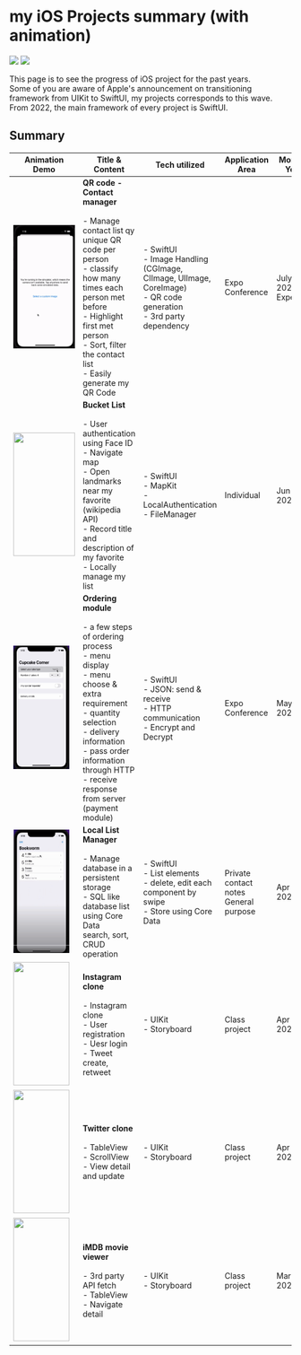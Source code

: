 # my iOS Projects summary (with animation)

<p>
    <img src="https://img.shields.io/badge/iOS-13.0+-blue.svg" />
    <img src="https://img.shields.io/badge/Swift-5.1-ff69b4.svg" />
</p>
This page is to see the progress of iOS project for the past years. <br />Some of you are aware of Apple's announcement on transitioning framework from UIKit to SwiftUI, my projects corresponds to this wave. From 2022, the main framework of every project is SwiftUI.

## Summary

| Animation Demo | Title & Content | Tech utilized | Application<br />Area | Month / Year |
| ------ | --------- | -------- | ---- | ---- |
| <img src='https://github.com/davidseungjin/iOSdemo/blob/main/qrcode.gif' width="110" height="220"> | **QR code - Contact manager** <br /><br /> - Manage contact list qy unique QR code per person <br /> - classify how many times each person met before <br /> - Highlight first met person <br /> - Sort, filter the contact list <br /> - Easily generate my QR Code | - SwiftUI <br /> - Image Handling (CGImage, CIImage, UIImage, CoreImage)<br /> - QR code generation<br /> - 3rd party dependency | Expo <br /> Conference | July / 2022 <br /> Expected |
| <img src='https://github.com/davidseungjin/BucketList/blob/main/mapkit.gif' width="110" height="220"> | **Bucket List** <br /><br /> - User authentication using Face ID <br /> - Navigate map <br /> - Open landmarks near my favorite (wikipedia API) <br /> - Record title and description of my favorite <br /> - Locally manage my list | - SwiftUI <br /> - MapKit <br /> - LocalAuthentication<br /> - FileManager | Individual | Jun / 2022 |
| <img src='https://github.com/davidseungjin/CupcakeCorner/blob/main/cubcake.gif' width="100" height="220"> | **Ordering module** <br /><br /> - a few steps of ordering process <br /> - menu display <br /> - menu choose & extra requirement <br /> - quantity selection <br /> - delivery information <br /> - pass order information through HTTP <br /> - receive response from server (payment module) | - SwiftUI <br /> - JSON: send & receive <br /> - HTTP communication<br /> - Encrypt and Decrypt | Expo <br /> Conference | May / 2022 |
| <img src='https://github.com/davidseungjin/BookWorm/blob/main/bookworm_pjt.gif' width="100" height="220"> | **Local List Manager** <br /><br /> - Manage database in a persistent storage<br /> - SQL like database list using Core Data<br /> search, sort, CRUD operation | - SwiftUI <br /> - List elements <br /> - delete, edit each component by swipe<br /> - Store using Core Data | Private contact notes<br />General purpose | Apr / 2022 |
| <img src='https://github.com/davidseungjin/Parstagram3/blob/main/Parstagram3-ver2.gif' width="100" height="220"> | **Instagram clone**<br /><br /> - Instagram clone<br /> - User registration<br /> - Uesr login<br /> - Tweet create, retweet | - UIKit<br /> - Storyboard |  Class project | Apr / 2021 |
| <img src='https://github.com/davidseungjin/twitterpart1and2/blob/master/HW4_1.gif' width="100" height="220"> | **Twitter clone**<br /><br /> - TableView<br /> - ScrollView<br /> - View detail and update | - UIKit<br /> - Storyboard |  Class project | Apr / 2021 |
| <img src='https://github.com/davidseungjin/dMovie/blob/main/ezgif.com-gif-maker.gif' width="100" height="220"> | **iMDB movie viewer**<br /><br /> - 3rd party API fetch <br /> - TableView<br /> - Navigate detail | - UIKit<br /> - Storyboard | Class project | Mar / 2021 |

